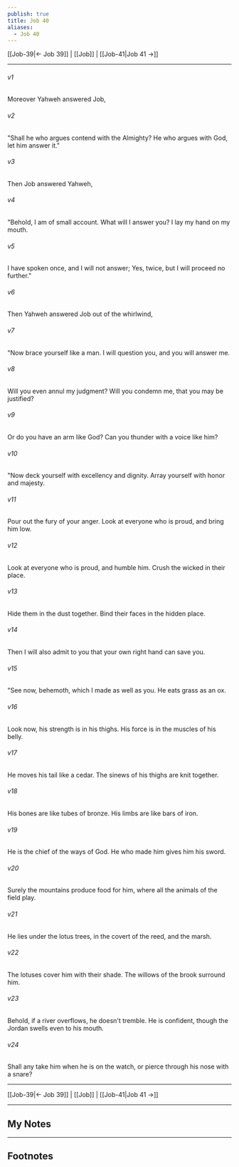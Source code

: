 ```yaml
---
publish: true
title: Job 40
aliases:
  - Job 40
---
```


[[Job-39|← Job 39]] | [[Job]] | [[Job-41|Job 41 →]]
***



###### v1 
Moreover Yahweh answered Job, 

###### v2 
"Shall he who argues contend with the Almighty? He who argues with God, let him answer it." 

###### v3 
Then Job answered Yahweh, 

###### v4 
"Behold, I am of small account. What will I answer you? I lay my hand on my mouth. 

###### v5 
I have spoken once, and I will not answer; Yes, twice, but I will proceed no further." 

###### v6 
Then Yahweh answered Job out of the whirlwind, 

###### v7 
"Now brace yourself like a man. I will question you, and you will answer me. 

###### v8 
Will you even annul my judgment? Will you condemn me, that you may be justified? 

###### v9 
Or do you have an arm like God? Can you thunder with a voice like him? 

###### v10 
"Now deck yourself with excellency and dignity. Array yourself with honor and majesty. 

###### v11 
Pour out the fury of your anger. Look at everyone who is proud, and bring him low. 

###### v12 
Look at everyone who is proud, and humble him. Crush the wicked in their place. 

###### v13 
Hide them in the dust together. Bind their faces in the hidden place. 

###### v14 
Then I will also admit to you that your own right hand can save you. 

###### v15 
"See now, behemoth, which I made as well as you. He eats grass as an ox. 

###### v16 
Look now, his strength is in his thighs. His force is in the muscles of his belly. 

###### v17 
He moves his tail like a cedar. The sinews of his thighs are knit together. 

###### v18 
His bones are like tubes of bronze. His limbs are like bars of iron. 

###### v19 
He is the chief of the ways of God. He who made him gives him his sword. 

###### v20 
Surely the mountains produce food for him, where all the animals of the field play. 

###### v21 
He lies under the lotus trees, in the covert of the reed, and the marsh. 

###### v22 
The lotuses cover him with their shade. The willows of the brook surround him. 

###### v23 
Behold, if a river overflows, he doesn't tremble. He is confident, though the Jordan swells even to his mouth. 

###### v24 
Shall any take him when he is on the watch, or pierce through his nose with a snare?

***
[[Job-39|← Job 39]] | [[Job]] | [[Job-41|Job 41 →]]

---
## My Notes

---
## Footnotes
